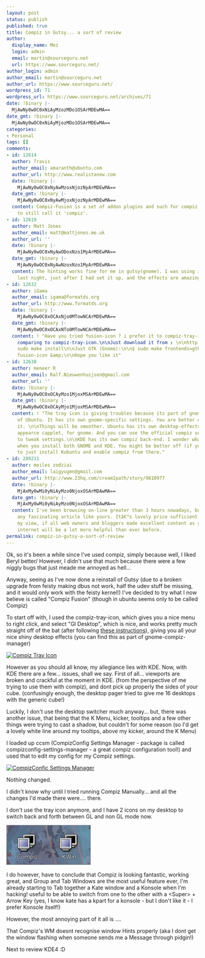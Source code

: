 ```yaml
---
layout: post
status: publish
published: true
title: Compiz in Gutsy... a sort of review
author:
  display_name: Mez
  login: admin
  email: martin@sourceguru.net
  url: https://www.sourceguru.net/
author_login: admin
author_email: martin@sourceguru.net
author_url: https://www.sourceguru.net/
wordpress_id: 71
wordpress_url: https://www.sourceguru.net/archives/71
date: !binary |-
  MjAwNy0wOC0xNiAyMzozMDo1OSArMDEwMA==
date_gmt: !binary |-
  MjAwNy0wOC0xNiAyMjozMDo1OSArMDEwMA==
categories:
- Personal
tags: []
comments:
- id: 12614
  author: Travis
  author_email: amaranth@ubuntu.com
  author_url: http://www.realistanew.com
  date: !binary |-
    MjAwNy0wOC0xNyAwMzoxNjozNyArMDEwMA==
  date_gmt: !binary |-
    MjAwNy0wOC0xNyAwMjoxNjozNyArMDEwMA==
  content: Compiz-Fusion is a set of addon plugins and such for compiz so it's correct
    to still call it 'compiz'.
- id: 12619
  author: Matt Jones
  author_email: matt@mattjones.me.uk
  author_url: ''
  date: !binary |-
    MjAwNy0wOC0xNyAwODoxNzo1MyArMDEwMA==
  date_gmt: !binary |-
    MjAwNy0wOC0xNyAwNzoxNzo1MyArMDEwMA==
  content: The hinting works fine for me in gutsy(gnome). I was using it on pidgin
    last night, just after I had set it up, and the effects are amazingly cool.
- id: 12632
  author: iGama
  author_email: igama@formatds.org
  author_url: http://www.formatds.org
  date: !binary |-
    MjAwNy0wOC0xOCAxNjo0MTowNCArMDEwMA==
  date_gmt: !binary |-
    MjAwNy0wOC0xOCAxNTo0MTowNCArMDEwMA==
  content: ! "Have you tried fusion-icon ? i prefer it to compiz-tray-icon. It's updated
    comparing to compiz-tray-icon.\n\nJust download it from : \n\nhttp://gitweb.opencompositing.org/?p=users/crdlb/fusion-icon;a=snapshot;h=HEAD\n\nAnd:\n\n$
    sudo make install\n\nJust GTK (Gnome):\n\n$ sudo make frontends=gtk install\n\nStart-it:\n\n$
    fusion-icon &amp;\n\nHope you like it"
- id: 12638
  author: meneer R
  author_email: Ralf.Nieuwenhuijsen@gmail.com
  author_url: ''
  date: !binary |-
    MjAwNy0wOC0xOCAyMzo1MjoxMSArMDEwMA==
  date_gmt: !binary |-
    MjAwNy0wOC0xOCAyMjo1MjoxMSArMDEwMA==
  content: ! "The tray icon is giving troubles because its part of gnome, not part
    of Ubuntu. It has its own gnome-specific settings. You are better off not installing
    it. \n\nThings will be smoother. Ubuntu has its own desktop-effects tab on the
    appearce capplet, for gnome. And you can use the official compiz settings thingie
    to tweak settings.\n\nKDE has its own compiz back-end. I wonder what will happen
    when you install both GNOME and KDE. You might be better off (if you prefer KDE)
    to just install Kubuntu and enable compiz from there."
- id: 289211
  author: meiles zodziai
  author_email: laigyugmn@gmail.com
  author_url: http://www.23hq.com/cream2path/story/9810977
  date: !binary |-
    MjAxMy0wMi0yNiAyMzo0NjoxOSArMDAwMA==
  date_gmt: !binary |-
    MjAxMy0wMi0yNiAyMzo0NjoxOSArMDAwMA==
  content: I've been browsing on-line greater than 3 hours nowadays, but I never discovered
    any fascinating article like yours. Itâ€™s lovely price sufficient for me. In
    my view, if all web owners and bloggers made excellent content as you did, the
    internet will be a lot more helpful than ever before.
permalink: compiz-in-gutsy-a-sort-of-review
---
```

<p>Ok, so it's been a while since I've used compiz, simply because well, I liked Beryl better/ However, I didn't use that much because there were a few niggly bugs that just meade me annoyed as hell...</p>
<p>Anyway, seeing as I've now done a reinstall of Gutsy (due to a broken upgrade from feisty making dbus not work, half the udev stuff be missing, and it would only work with the feisty kernel!) I've decided to try what I now believe is called "Compiz Fusion" (though in ubuntu seems only to be called Compiz)</p>
<p>To start off with, I used the compiz-tray-icon, which gives you a nice menu to right click, and select "Gl Desktop", which is nice, and works pretty much straight off of the bat (after following <a href="https://help.ubuntu.com/community/CompositeManager/AIGLXOnEdgy#head-53afd5bec7a06c3f61c31c135f21448435dad6bd">these instructions</a>), giving you all your nice shiny desktop effects (you can find this as part of gnome-compiz-manager)</p>
<p><a href="https://www.sourceguru.net/wp-content/uploads/2007/08/compiz-tray.jpg" title="Compiz Tray Icon"><img src="https://www.sourceguru.net/wp-content/uploads/2007/08/compiz-tray.thumbnail.jpg" alt="Compiz Tray Icon" /></a>     <a href="https://www.sourceguru.net/wp-content/uploads/2007/08/compiz-tray.jpg" title="Compiz Tray Icon"><br />
</a></p>
<p>However as you should all know, my allegiance lies with KDE. Now, with KDE there are a few... issues, shall we say. First of all... viewports are broken and crackful at the moment in KDE. (from the perspective of me trying to use them with compiz), and dont pick up properly the sides of your cube. (confusingly enough, the desktop pager tried to give me 16 desktops with the generic cube!)</p>
<p>Luckily, I don't use the desktop switcher much anyway... but, there was another issue, that being that the K Menu, kicker, tooltips and a few other things were trying to cast a shadow, but couldn't for some reason (so I'd get a lovely white line around my tooltips, above my kicker, around the K Menu)</p>
<p>I loaded up ccsm (CompizConfig Settings Manager - package is called compizconfig-settings-manager -  a great compiz configuration tool!) and used that to edit my config for my Compiz settings.</p>
<p><a href="https://www.sourceguru.net/wp-content/uploads/2007/08/ccsm.jpg" title="CompizConfic Settings Manager"><img src="https://www.sourceguru.net/wp-content/uploads/2007/08/ccsm.thumbnail.jpg" alt="CompizConfic Settings Manager" /></a></p>
<p>Nothing changed.</p>
<p>I didn't know why until I tried running Compiz Manually... and all the changes I'd made there were.... there.</p>
<p>I don't use the tray icon anymore, and I have 2 icons on my desktop to switch back and forth between GL and non GL mode now.</p>
<p><a href="../wp-content/uploads/2007/08/compiz-icons.jpg" title="Compiz Icons on my Desktop"><img src="../wp-content/uploads/2007/08/compiz-icons.jpg" alt="Compiz Icons on my Desktop" /></a></p>
<p>I do however, have to conclude that Compiz is looking fantastic, working great, and Group and Tab Windows are the most useful feature ever, I'm already starting to Tab together a Kate window and a Konsole when I'm hacking! useful to be able to switch from one to the other with a &lt;Super&gt; + Arrow Key (yes, I know kate has a kpart for a konsole - but I don't like it - I prefer Konsole itself!)</p>
<p>However, the most annoying part of it all is ....</p>
<p>That Compiz's WM doesnt recognise window Hints properly (aka I dont get the window flashing when someone sends me a Message through pidgin!)</p>
<p>Next to review KDE4 :D</p>
